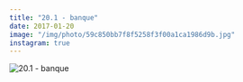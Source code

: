 ```yaml
---
title: "20.1 - banque"
date: 2017-01-20
image: "/img/photo/59c850bb7f8f5258f3f00a1ca1986d9b.jpg"
instagram: true
---
```


![20.1 - banque](/img/photo/59c850bb7f8f5258f3f00a1ca1986d9b.jpg)
